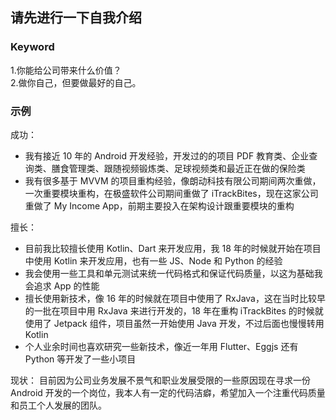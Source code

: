 ## 请先进行一下自我介绍

### Keyword

1.你能给公司带来什么价值？ <br> 2.做你自己，但要做最好的自己。

### 示例

成功：

-   我有接近 10 年的 Android 开发经验，开发过的的项目 PDF 教育类、企业查询类、膳食管理类、跟随视频锻炼类、足球视频类和最近正在做的保险类
-   我有很多基于 MVVM 的项目重构经验，像朗动科技有限公司期间两次重做，一次重要模块重构，在极盛软件公司期间重做了 iTrackBites，现在这家公司重做了 My Income App，前期主要投入在架构设计跟重要模块的重构

擅长：

-   目前我比较擅长使用 Kotlin、Dart 来开发应用，我 18 年的时候就开始在项目中使用 Kotlin 来开发应用，也有一些 JS、Node 和 Python 的经验
-   我会使用一些工具和单元测试来统一代码格式和保证代码质量，以这为基础我会追求 App 的性能
-   擅长使用新技术，像 16 年的时候就在项目中使用了 RxJava，这在当时比较早的一批在项目中用 RxJava 来进行开发的，18 年在重构 iTrackBites 的时候就使用了 Jetpack 组件，项目虽然一开始使用 Java 开发，不过后面也慢慢转用 Kotlin
-   个人业余时间也喜欢研究一些新技术，像近一年用 Flutter、Eggjs 还有 Python 等开发了一些小项目

现状：
目前因为公司业务发展不景气和职业发展受限的一些原因现在寻求一份 Android 开发的一个岗位，我本人有一定的代码洁癖，希望加入一个注重代码质量和员工个人发展的团队。

